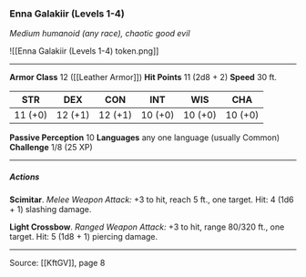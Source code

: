 ### Enna Galakiir (Levels 1-4)
_Medium humanoid (any race), chaotic good evil_

![[Enna Galakiir (Levels 1-4) token.png]]


---

**Armor Class** 12 ([[Leather Armor]])
**Hit Points** 11 (2d8 + 2)
**Speed** 30 ft.

| STR     | DEX     | CON     | INT     | WIS     | CHA     |
|---------|---------|---------|---------|---------|---------|
| 11 (+0) | 12 (+1) | 12 (+1) | 10 (+0) | 10 (+0) | 10 (+0) |

**Passive Perception** 10
**Languages** any one language (usually Common)
**Challenge** 1/8 (25 XP)

---

##### Actions
**Scimitar**. _Melee Weapon Attack:_ +3 to hit, reach 5 ft., one target. Hit: 4 (1d6 + 1) slashing damage.

**Light Crossbow**. _Ranged Weapon Attack:_ +3 to hit, range 80/320 ft., one target. Hit: 5 (1d8 + 1) piercing damage.


---

Source: [[KftGV]], page 8